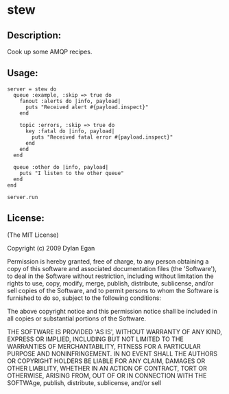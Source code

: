 # stew

## Description:

Cook up some AMQP recipes.

## Usage:
    server = stew do
      queue :example, :skip => true do
        fanout :alerts do |info, payload|
          puts "Received alert #{payload.inspect}"
        end

        topic :errors, :skip => true do
          key :fatal do |info, payload|
            puts "Received fatal error #{payload.inspect}"
          end
        end
      end

      queue :other do |info, payload|
        puts "I listen to the other queue"
      end
    end

    server.run

## License:

(The MIT License)

Copyright (c) 2009 Dylan Egan

Permission is hereby granted, free of charge, to any person obtaining a copy of
this software and associated documentation files (the 'Software'), to deal in
the Software without restriction, including without limitation the rights to use,
copy, modify, merge, publish, distribute, sublicense, and/or sell copies of the
Software, and to permit persons to whom the Software is furnished to do so, subject to the following conditions:

The above copyright notice and this permission notice shall be included in all copies or substantial portions of the Software.

THE SOFTWARE IS PROVIDED 'AS IS', WITHOUT WARRANTY OF ANY KIND, EXPRESS OR IMPLIED,
INCLUDING BUT NOT LIMITED TO THE WARRANTIES OF MERCHANTABILITY, FITNESS FOR A PARTICULAR
PURPOSE AND NONINFRINGEMENT. IN NO EVENT SHALL THE AUTHORS OR COPYRIGHT HOLDERS BE
LIABLE FOR ANY CLAIM, DAMAGES OR OTHER LIABILITY, WHETHER IN AN ACTION OF CONTRACT,
TORT OR OTHERWISE, ARISING FROM, OUT OF OR IN CONNECTION WITH THE SOFTWAge, publish, distribute, sublicense, and/or sell
